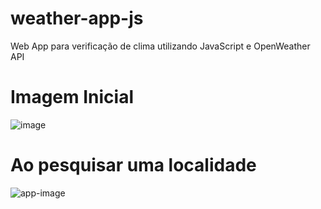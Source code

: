 # weather-app-js
Web App para verificação de clima utilizando JavaScript e OpenWeather API

# Imagem Inicial
![image](https://github.com/EvellynRafael/weather-app-js/assets/71461331/a17a7745-644d-4daa-9e33-330393634fd2)


# Ao pesquisar uma localidade
![app-image](https://github.com/EvellynRafael/weather-app-js/assets/71461331/40406631-eee4-47a2-aebd-1d995593b6d4)
